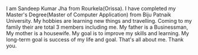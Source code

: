 I am Sandeep Kumar Jha from Rourkela(Orissa). I have completed my Master's Degree(Master of Computer Application) from Biju Patnaik University.
My hobbies are learning new things and travelling.
Coming to my family their are total 3 members including me.
My father is a Businessman, My mother is a housewife.
My goal is to improve my skills and learning.
My long-term goal is success of my life and goal.
That's all about me. Thank you.